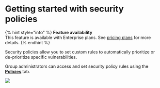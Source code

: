 # Getting started with security policies

{% hint style="info" %}
**Feature availability**  
This feature is available with Enterprise plans. See [pricing plans](https://snyk.io/plans/) for more details.
{% endhint %}

Security policies allow you to set custom rules to automatically prioritize or de-prioritize specific vulnerabilities.

Group administrators can access and set security policy rules using the [**Policies**](https://docs.snyk.io/fixing-and-prioritizing-issues/policies/shared-policies-overview) tab.

![](../../../.gitbook/assets/screenshot_2020-10-20_at_10.01.49_am.png)

